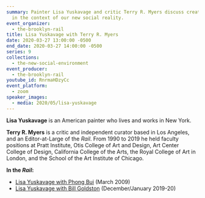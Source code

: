 ```yaml
---
summary: Painter Lisa Yuskavage and critic Terry R. Myers discuss creative life
  in the context of our new social reality.
event_organizer:
  - the-brooklyn-rail
title: Lisa Yuskavage with Terry R. Myers
date: 2020-03-27 13:00:00 -0500
end_date: 2020-03-27 14:00:00 -0500
series: 9
collections:
  - the-new-social-environment
event_producer:
  - the-brooklyn-rail
youtube_id: RnrmaHDzyCc
event_platform:
  - zoom
speaker_images:
  - media: 2020/05/lisa-yuskavage
---
```

**Lisa Yuskavage** is an American painter who lives and works in New York.

**Terry R. Myers** is a critic and independent curator based in Los Angeles, and an Editor-at-Large of the *Rail*. From 1990 to 2019 he held faculty positions at Pratt Institute, Otis College of Art and Design, Art Center College of Design, California College of the Arts, the Royal College of Art in London, and the School of the Art Institute of Chicago.

**In the *Rail*:**

* [Lisa Yuskavage with Phong Bui](https://brooklynrail.org/2009/03/art/in-conversation-lisa-yuskavage-with-phong-bui) (March 2009)
* [Lisa Yuskavage with Bill Goldston](https://brooklynrail.org/2019/12/criticspage/Lisa-Yuskavage-2019) (December/January 2019-20)

